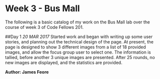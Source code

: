# Week 3 - Bus Mall
The following is a basic catalog of my work on the Bus Mall lab over the course of week 3 of Code Fellows 201.

##Day 1
*20 MAR 2017*
Started work and began with writing up some user stories, and planning out the technical design of the page. At present, the page is designed to show 3 different images from a list of 18 provided images, and allow the focus group user to select one. The information is tallied, before another 3 unique images are presented. After 25 rounds, no new images are displayed, and the statistics are provided.

**Author: James Feore**
